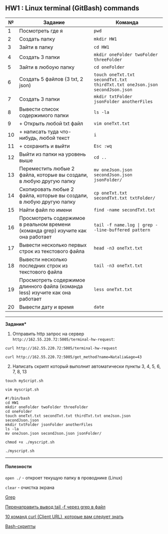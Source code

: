 ## HW1 : Linux terminal (GitBash) commands

**№** | **Задание** | **Команда**
--- | --- | ---
1 | Посмотреть где я | `pwd`
2 | Создать папку | `mkdir HW1`
3 | Зайти в папку | `cd HW1`
4 | Создать 3 папки | `mkdir oneFolder twoFolder threeFolder`
5 | Зайти в любоую папку | `cd oneFolder`
6 | Создать 5 файлов (3 txt, 2 json) | `touch oneTxt.txt secondTxt.txt thirdTxt.txt oneJson.json secondJson.json`
7 | Создать 3 папки | `mkdir txtFolder jsonFolder anotherFiles`
8 | Вывести список содержимого папки | `ls -la`
9 | + Открыть любой txt файл | `vim oneTxt.txt`
10 | + написать туда что-нибудь, любой текст | `i`
11 | + сохранить и выйти | `Esc :wq`
12 | Выйти из папки на уровень выше | `cd ..`
13 | Переместить любые 2 файла, которые вы создали, в любую другую папку | `mv oneJson.json secondJson.json jsonFolder/`
14 | Скопировать любые 2 файла, которые вы создали, в любую другую папку | `cp oneTxt.txt secondTxt.txt txtFolder/`
15 | Найти файл по имени | `find -name secondTxt.txt`
16 | Просмотреть содержимое в реальном времени (команда grep) изучите как она работает | `tail -f name.log \| grep --line-buffered pattern`
17 | Вывести несколько первых строк из текстового файла | `head -n3 oneTxt.txt`
18 | Вывести несколько последних строк из текстового файла | `tail -n3 oneTxt.txt`
19 | Просмотреть содержимое длинного файла (команда less) изучите как она работает | `less oneTxt.txt`
20 | Вывести дату и время | `date`

------------------------------

**Задания\***
1. Отправить http запрос на сервер `http://162.55.220.72:5005/terminal-hw-request`:

`curl http://162.55.220.72:5005/terminal-hw-request`

`curl http://162.55.220.72:5005/get_method?name=Natalia&age=43`

2. Написать скрипт который выполнит автоматически пункты 3, 4, 5, 6, 7, 8, 13 

`touch myScript.sh`

`vim myscript.sh`
```
#!/bin/bash
cd HW1
mkdir oneFolder twoFolder threeFolder
cd oneFolder
touch oneTxt.txt secondTxt.txt thirdTxt.txt oneJson.json secondJson.json
mkdir txtFolder jsonFolder anotherFiles
ls -la
mv oneJson.json secondJson.json jsonFolder/
```
`chmod +x ./myscript.sh`

`./myscript.sh`

------------------------------
#### Полезности

`open ./` - откроет текущую папку в проводнике (Linux)

`clear` - очистка экрана

[Grep](https://losst.ru/gerp-poisk-vnutri-fajlov-v-linux)

[Перенаправить вывод tail -f через grep в файл](https://dgrafov.blogspot.com/2015/06/tail-f-grep.html)

[10 команд curl (Client URL), которые вам следует знать](https://vc.ru/dev/155069-10-komand-curl-kotorye-vam-sleduet-znat)

[Bash-скрипты](https://habr.com/ru/company/ruvds/blog/325522/)

